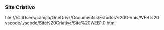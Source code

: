 ### Site Criativo
file:///C:/Users/campo/OneDrive/Documentos/Estudos%20Gerais/WEB%20vscode/.vscode/Site%20Criativo/Site%20WEB1.0.html

<!--
**P13tr0campos/P13tr0campos** is a ✨ _special_ ✨ repository because its `README.md` (this file) appears on your GitHub profile.

Here are some ideas to get you started:

- 🔭 I’m currently working on ...
- 🌱 I’m currently learning ...
- 👯 I’m looking to collaborate on ...
- 🤔 I’m looking for help with ...
- 💬 Ask me about ...
- 📫 How to reach me: ...
- 😄 Pronouns: ...
- ⚡ Fun fact: ...
-->
